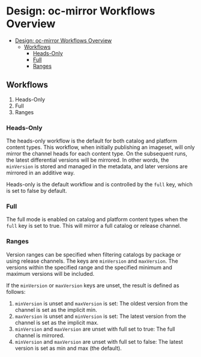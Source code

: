 Design: oc-mirror Workflows Overview
===
- [Design: oc-mirror Workflows Overview](#design-oc-mirror-workflows-overview)
  - [Workflows](#workflows)
    - [Heads-Only](#heads-only)
    - [Full](#full)
    - [Ranges](#ranges)
  
## Workflows
1. Heads-Only
2. Full
3. Ranges

### Heads-Only

The heads-only workflow is the default for both catalog and platform content types. 
This workflow, when initially publishing an imageset, will only mirror the channel heads for each content type. 
On the subsequent runs, the latest differential versions will be mirrored. 
In other words, the `minVersion` is stored and managed in the metadata, and later versions are mirrored in an additive way.

Heads-only is the default workflow and is controlled by the `full` key, which is set to false by default.

### Full

The full mode is enabled on catalog and platform content types when the `full` key is set to true.
This will mirror a full catalog or release channel.

### Ranges

Version ranges can be specified when filtering catalogs by package or using release channels.
The keys are `minVersion` and `maxVersion`. The versions within the specified range and the specified
minimum and maximum versions will be included.

If the `minVersion` or `maxVersion` keys are unset, the result is defined as follows:

1. `minVersion` is unset and `maxVersion` is set: The oldest version from the channel is set as the implicit min.
2. `maxVersion` is unset and `minVersion` is set:  The latest version from the channel is set as the implicit max.
3. `minVersion` and `maxVersion` are unset with full set to true: The full channel is mirrored.
4. `minVersion` and `maxVersion` are unset with full set to false: The latest version is set as min and max (the default).


